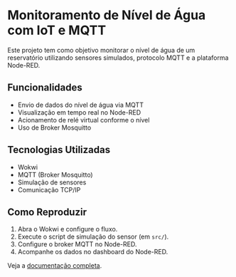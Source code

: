 # Monitoramento de Nível de Água com IoT e MQTT

Este projeto tem como objetivo monitorar o nível de água de um reservatório utilizando sensores simulados, protocolo MQTT e a plataforma Node-RED.

## Funcionalidades
- Envio de dados do nível de água via MQTT
- Visualização em tempo real no Node-RED
- Acionamento de relé virtual conforme o nível
- Uso de Broker Mosquitto

## Tecnologias Utilizadas
- Wokwi
- MQTT (Broker Mosquitto)
- Simulação de sensores
- Comunicação TCP/IP

## Como Reproduzir
1. Abra o Wokwi e configure o fluxo.
2. Execute o script de simulação do sensor (em `src/`).
3. Configure o broker MQTT no Node-RED.
4. Acompanhe os dados no dashboard do Node-RED.

Veja a [documentação completa](doc/README.md).

